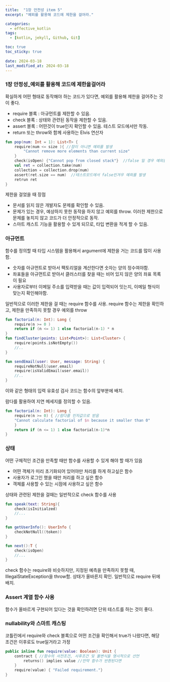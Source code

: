 ```yaml
---
title:  "1장 안전성 item 5"
excerpt: "예외를 활용해 코드에 제한을 걸어라."

categories:
  - effective_kotlin
tags:
  - [kotlin, jekyll, Github, Git]

toc: true
toc_sticky: true
 
date: 2024-03-18
last_modified_at: 2024-03-18
---
```


### 1장 안정성_예외를 활용해 코드에 제한을걸어라

확실하게 어떤 형태로 동작해야 하는 코드가 있다면, 예외를 활용해 제한을 걸어주는 것이 좋다.

- require 블록 : 아규먼트를 제한할 수 있음.
- check 블록 : 상태와 관련된 동작을 제한할 수 있음.
- assert 블록 : 어떤것이 true인지 확인할 수 있음. 테스트 모드에서만 작동.
- return 또는 throw와 함께 사용하는 Elvis 연산자

```kotlin
fun pop(num: Int = 1): List<T> {
    require(num <= size ){ //참이 아니면 예외를 발생
        "Cannot remove more elements than current size"
    }
    check(isOpen) {"Cannot pop from closed stack"}  //false 일 경우 예외를 발생
    val ret = collection.take(num)
    collection = collection.drop(num)
    assert(ret.size == num)  //테스트모드에서 false인겨우 예외를 발생
    retrun ret
}
```

제한을 걸었을 때 장점

- 문서를 읽지 않은 개발자도 문제를 확인할 수 있음.
- 문제가 있는 경우, 예상하지 못한 동작을 하지 않고 예외를 throw. 이러한 제한으로 문제를 놓치지 않고 코드가 더 안정적으로 동작.
- 스마트 캐스트 기능을 활용할 수 있게 되므로, 타입 변환을 적게 할 수 있음.

### 아규먼트

함수를 정의할 때 타입 시스템을 활용해서 argument에 제한을 거는 코드를 많이 사용함.

- 숫자를 아규먼트로 받아서 팩토리얼을 계산한다면 숫자는 양의 정수여야함.
- 좌표들을 아규먼트로 받아서 클러스터를 찾을 때는 비어 있지 않은 양의 좌표 목록이 필요
- 사용자로부터 이메일 주소를 입력받을 때는 값이 입력되어 잇는지, 이메일 형식이 맞는지 확인해야함.

일반적으로 이러한 제한을 걸 때는 require 함수를 사용. require 함수는 제한을 확인하고, 제한을 만족하지 못할 경우 예외를 throw

```kotlin
fun factorial(n: Int): Long {
    require(n >= 0 )
    return if (n <= 1) 1 else factorial(n-1) * n
}
fun findCluster(points: List<Point>): List<Cluster> {
    require(points.isNotEmpty())
    //..
}

fun sendEmail(user: User, message: String) {
    requireNotNull(user.email)
    require(isValidEmail(user.email))
    //..
}
```

이와 같은 형태의 입력 유효성 검사 코드는 함수의 앞부분에 배치.

람다를 활용하여 지연 메세지를 정의할 수 있음.

```kotlin
fun factorial(n: Int): Long {
    require(n >= 0) { //람다를 인자값으로 받음
    "Cannot calculate factorial of $n because it smaller than 0"
    }
    return if (n <= 1) 1 else factorial(n-1)*n
}
```

### 상태

어떤 구체적인 조건을 만족할 때만 함수를 사용할 수 있게 해야 할 때가 있음

- 어떤 객체가 미리 초기화되어 있어야만 처리를 하게 하고싶은 함수
- 사용자가 로그인 했을 때만 처리를 하고 싶은 함수
- 객체를 사용할 수 있는 시점에 사용하고 싶은 함수

상태와 관련된 제한을 걸때는 일반적으로 check 함수를 사용

```kotlin
fun speak(text: String){
    check(isInitialzed)
    //...
}

fun getUserInfo(): UserInfo {
    checkNotNull((token))
}

fun next():T {
    check(isOpen)
    //...
}
```

check 함수는 require와 비슷하지만, 지정된 예측을 만족하지 못할 때, IllegalStateException을 throw함. 상태가 올바른지 확인. 일반적으로 require 뒤에 배치.

### Assert 계열 함수 사용

함수가 올바르게 구현되어 있다는 것을 확인하려면 단위 테스트를 하는 것이 좋다.

### nullability와 스마트 캐스팅

코틀린에서 require와 check 블록으로 어떤 조건을 확인해서 true가 나왔다면, 해당 조건은 이후로도 true일거라고 가정

```kotlin
public inline fun require(value: Boolean): Unit {
    contract { //함수의 사전조건, 사후조건 및 불변식을 명시적으로 선언
        returns() implies value //만약 함수가 반환된다면
    }
    require(value) { "Failed requirement."}
}
```

###